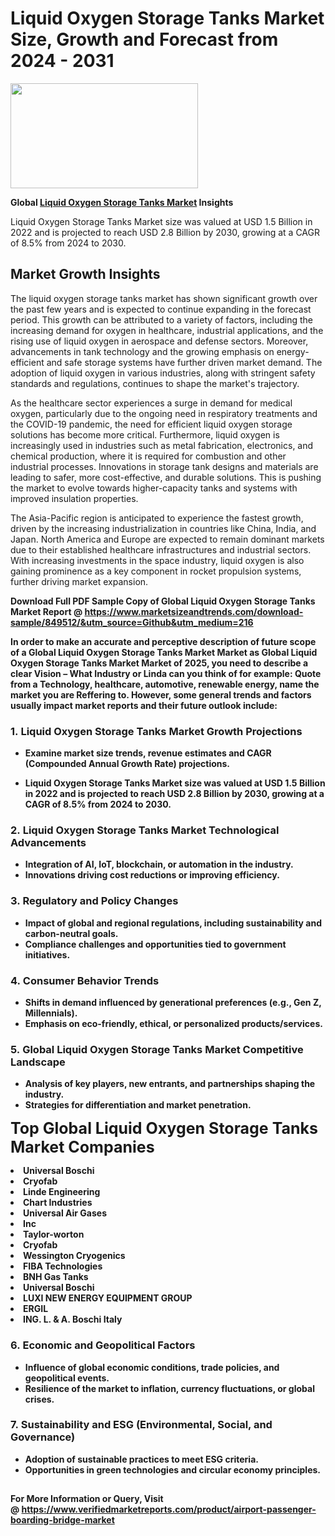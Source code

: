 <H1>Liquid Oxygen Storage Tanks Market Size, Growth and Forecast from 2024 - 2031</H1><img class="aligncenter size-medium wp-image-584254" src="https://thirdeyenews.in/wp-content/uploads/2024/09/Global-Market-Research-300x168.jpeg" alt="" width="300" height="168" /><p><strong>Global&nbsp;<a href="https://www.marketsizeandtrends.com/download-sample/849512/&amp;utm_source=Github&utm_medium=216">Liquid Oxygen Storage Tanks Market</a> Insights</strong></p><p>Liquid Oxygen Storage Tanks Market size was valued at USD 1.5 Billion in 2022 and is projected to reach USD 2.8 Billion by 2030, growing at a CAGR of 8.5% from 2024 to 2030.</p><p><h2>Market Growth Insights</h2> <p>The liquid oxygen storage tanks market has shown significant growth over the past few years and is expected to continue expanding in the forecast period. This growth can be attributed to a variety of factors, including the increasing demand for oxygen in healthcare, industrial applications, and the rising use of liquid oxygen in aerospace and defense sectors. Moreover, advancements in tank technology and the growing emphasis on energy-efficient and safe storage systems have further driven market demand. The adoption of liquid oxygen in various industries, along with stringent safety standards and regulations, continues to shape the market's trajectory.</p> <p><strong></strong></p> <p>As the healthcare sector experiences a surge in demand for medical oxygen, particularly due to the ongoing need in respiratory treatments and the COVID-19 pandemic, the need for efficient liquid oxygen storage solutions has become more critical. Furthermore, liquid oxygen is increasingly used in industries such as metal fabrication, electronics, and chemical production, where it is required for combustion and other industrial processes. Innovations in storage tank designs and materials are leading to safer, more cost-effective, and durable solutions. This is pushing the market to evolve towards higher-capacity tanks and systems with improved insulation properties.</p> <p>The Asia-Pacific region is anticipated to experience the fastest growth, driven by the increasing industrialization in countries like China, India, and Japan. North America and Europe are expected to remain dominant markets due to their established healthcare infrastructures and industrial sectors. With increasing investments in the space industry, liquid oxygen is also gaining prominence as a key component in rocket propulsion systems, further driving market expansion.</p> <p><strong></p><p><span class=""><strong>Download Full PDF Sample Copy of Global Liquid Oxygen Storage Tanks Market Report</strong> @ <a href="https://www.marketsizeandtrends.com/download-sample/849512/&amp;utm_source=Github&utm_medium=216" target="_blank">https://www.marketsizeandtrends.com/download-sample/849512/&amp;utm_source=Github&utm_medium=216</a></span></p><p>In order to make an accurate and perceptive description of future scope of a Global&nbsp;Liquid Oxygen Storage Tanks Market Market as Global&nbsp;Liquid Oxygen Storage Tanks Market Market of 2025, you need to describe a clear Vision &ndash; What Industry or Linda can you think of for example: Quote from a Technology, healthcare, automotive, renewable energy, name the market you are Reffering to. However, some general trends and factors usually impact market reports and their future outlook include:</p><h3>1.&nbsp;<strong>Liquid Oxygen Storage Tanks Market Growth Projections</strong></h3><ul><li>Examine market size trends, revenue estimates and CAGR (Compounded Annual Growth Rate) projections.</li><li><p>Liquid Oxygen Storage Tanks Market size was valued at USD 1.5 Billion in 2022 and is projected to reach USD 2.8 Billion by 2030, growing at a CAGR of 8.5% from 2024 to 2030.</p></li></ul><h3>2.&nbsp;<strong>Liquid Oxygen Storage Tanks Market Technological Advancements</strong></h3><ul><li>Integration of AI, IoT, blockchain, or automation in the industry.</li><li>Innovations driving cost reductions or improving efficiency.</li></ul><h3>3.&nbsp;<strong>Regulatory and Policy Changes</strong></h3><ul><li>Impact of global and regional regulations, including sustainability and carbon-neutral goals.</li><li>Compliance challenges and opportunities tied to government initiatives.</li></ul><h3>4.&nbsp;<strong>Consumer Behavior Trends</strong></h3><ul><li>Shifts in demand influenced by generational preferences (e.g., Gen Z, Millennials).</li><li>Emphasis on eco-friendly, ethical, or personalized products/services.</li></ul><h3>5.&nbsp;<strong>Global Liquid Oxygen Storage Tanks Market Competitive Landscape</strong></h3><ul><li>Analysis of key players, new entrants, and partnerships shaping the industry.</li><li>Strategies for differentiation and market penetration.</li></ul><p data-pm-slice="1 1 []"><span style="color: inherit; font-family: inherit; font-size: 25px;">Top Global Liquid Oxygen Storage Tanks Market Companies</span></p><div class="" data-test-id=""><p><li>Universal Boschi</li><li> Cryofab</li><li> Linde Engineering</li><li> Chart Industries</li><li> Universal Air Gases</li><li> Inc</li><li> Taylor-worton</li><li> Cryofab</li><li> Wessington Cryogenics</li><li> FIBA Technologies</li><li> BNH Gas Tanks</li><li> Universal Boschi</li><li> LUXI NEW ENERGY EQUIPMENT GROUP</li><li> ERGIL</li><li> ING. L. & A. Boschi Italy</li></p></div><h3>6.&nbsp;<strong>Economic and Geopolitical Factors</strong></h3><ul><li>Influence of global economic conditions, trade policies, and geopolitical events.</li><li>Resilience of the market to inflation, currency fluctuations, or global crises.</li></ul><h3>7.&nbsp;<strong>Sustainability and ESG (Environmental, Social, and Governance)</strong></h3><ul><li>Adoption of sustainable practices to meet ESG criteria.</li><li>Opportunities in green technologies and circular economy principles.</li></ul><h2><strong style="font-size: 14px;">For More Information or Query, Visit @&nbsp;</strong><a style="background-color: #ffffff; font-size: 14px;" href="https://www.marketsizeandtrends.com/report/liquid-oxygen-storage-tanks-market/" target="_blank">https://www.verifiedmarketreports.com/product/airport-passenger-boarding-bridge-market</a></h2>
